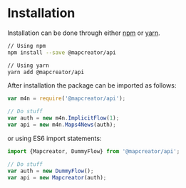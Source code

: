 # Installation
Installation can be done through either [npm] or [yarn].

```sh
// Using npm
npm install --save @mapcreator/api

// Using yarn
yarn add @mapcreator/api
```

After installation the package can be imported as follows:

```js
var m4n = require('@mapcreator/api');

// Do stuff
var auth = new m4n.ImplicitFlow(1);
var api = new m4n.Maps4News(auth);
```

or using ES6 import statements:

```js
import {Mapcreator, DummyFlow} from '@mapcreator/api';

// Do stuff
var auth = new DummyFlow();
var api = new Mapcreator(auth);
```

[npm]: https://npmjs.com
[yarn]: https://yarnpkg.com